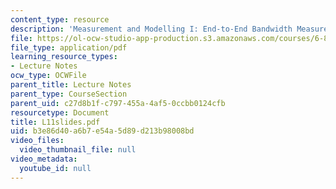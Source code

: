 ```yaml
---
content_type: resource
description: 'Measurement and Modelling I: End-to-End Bandwidth Measurements'
file: https://ol-ocw-studio-app-production.s3.amazonaws.com/courses/6-829-computer-networks-fall-2002/b3e86d40a6b7e54a5d89d213b98008bd_L11slides.pdf
file_type: application/pdf
learning_resource_types:
- Lecture Notes
ocw_type: OCWFile
parent_title: Lecture Notes
parent_type: CourseSection
parent_uid: c27d8b1f-c797-455a-4af5-0ccbb0124cfb
resourcetype: Document
title: L11slides.pdf
uid: b3e86d40-a6b7-e54a-5d89-d213b98008bd
video_files:
  video_thumbnail_file: null
video_metadata:
  youtube_id: null
---
```

